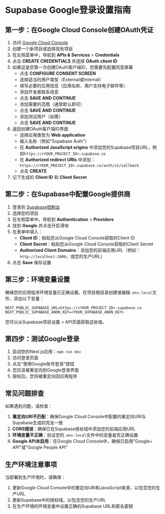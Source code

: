# Supabase Google登录设置指南

## 第一步：在Google Cloud Console创建OAuth凭证

1. 访问 [Google Cloud Console](https://console.cloud.google.com/)
2. 创建一个新项目或选择现有项目
3. 在左侧菜单中，导航到 **APIs & Services** > **Credentials**
4. 点击 **CREATE CREDENTIALS** 并选择 **OAuth client ID**
5. 如果这是您第一次创建OAuth客户端ID，您需要先配置同意屏幕
   - 点击 **CONFIGURE CONSENT SCREEN**
   - 选择适当的用户类型（External或Internal）
   - 填写必要的应用信息（应用名称、用户支持电子邮件等）
   - 添加开发者联系信息
   - 点击 **SAVE AND CONTINUE**
   - 添加需要的范围（通常默认即可）
   - 点击 **SAVE AND CONTINUE**
   - 添加测试用户（如需）
   - 点击 **SAVE AND CONTINUE**
6. 返回创建OAuth客户端ID界面
   - 选择应用类型为 **Web application**
   - 输入名称（例如"Supabase Auth"）
   - 在 **Authorized JavaScript origins** 中添加您的Supabase项目URL，例如`https://<YOUR_PROJECT_ID>.supabase.co`
   - 在 **Authorized redirect URIs** 中添加：`https://<YOUR_PROJECT_ID>.supabase.co/auth/v1/callback`
   - 点击 **CREATE**
7. 记下生成的 **Client ID** 和 **Client Secret**

## 第二步：在Supabase中配置Google提供商

1. 登录到 [Supabase控制台](https://app.supabase.com/)
2. 选择您的项目
3. 在左侧菜单中，导航到 **Authentication** > **Providers**
4. 找到 **Google** 并点击开启滑块
5. 在表单中填入：
   - **Client ID**：粘贴您从Google Cloud Console获取的Client ID
   - **Client Secret**：粘贴您从Google Cloud Console获取的Client Secret
   - **Authorized Client Domains**：添加您的前端应用URL（例如：`http://localhost:3000`，或您的生产URL）
6. 点击 **Save** 保存设置

## 第三步：环境变量设置

确保您的应用程序环境变量已正确设置。在项目根目录创建或编辑`.env.local`文件，添加以下变量：

```
NEXT_PUBLIC_SUPABASE_URL=https://<YOUR_PROJECT_ID>.supabase.co
NEXT_PUBLIC_SUPABASE_ANON_KEY=<YOUR_SUPABASE_ANON_KEY>
```

您可以从Supabase项目设置 > API页面获取这些值。

## 第四步：测试Google登录

1. 启动您的Next.js应用：`npm run dev`
2. 访问登录页面
3. 点击"使用Google账号登录"按钮
4. 您应该被重定向到Google登录界面
5. 授权后，您将被重定向回应用程序

## 常见问题排查

如果遇到问题，请检查：

1. **重定向URI不匹配**：确保Google Cloud Console中配置的重定向URI与Supabase生成的完全一致
2. **CORS错误**：确保已在Supabase授权域中添加您的前端应用URL
3. **环境变量不正确**：验证您的`.env.local`文件中的变量是否正确设置
4. **Google API未启用**：在Google Cloud Console中，确保已启用"Google+ API"或"Google People API"

## 生产环境注意事项

当部署到生产环境时，请确保：

1. 更新Google Cloud Console中的重定向URI和JavaScript来源，以包含您的生产URL
2. 更新Supabase中的授权域，以包含您的生产URL
3. 在生产环境的环境变量中设置正确的Supabase URL和匿名密钥 